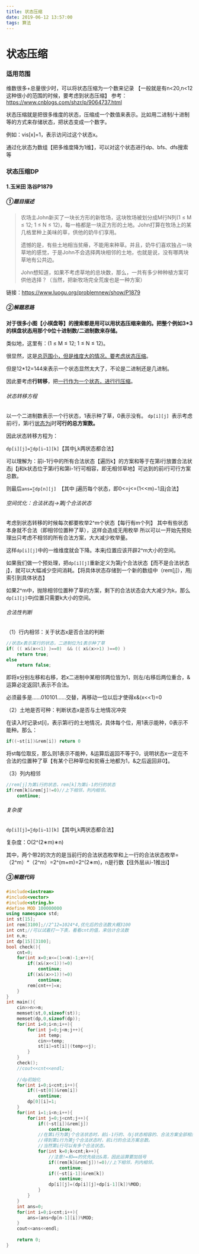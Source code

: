 ```yaml
---
title: 状态压缩
date: 2019-06-12 13:57:00
tags: 算法
---
```




# 状态压缩

### 适用范围

维数很多+总量很少时，可以将状态压缩为一个数来记录
【一般就是有n<20,n<12这种很小的范围的时候，要考虑到状态压缩】
参考：https://www.cnblogs.com/shzr/p/9064737.html

状态压缩就是把很多维度的状态，压缩成一个数值来表示。比如用二进制/十进制等的方式来存储状态，把状态变成一个数字。

例如：vis[x]=1，表示访问过这个状态x。

通过化状态为数组【把多维度降为1维】，可以对这个状态进行dp、bfs、dfs搜索等



### 状态压缩DP

#### 1.玉米田 洛谷P1879

##### ①题目描述

> 农场主John新买了一块长方形的新牧场，这块牧场被划分成M行N列(1 ≤ M ≤ 12; 1 ≤ N ≤ 12)，每一格都是一块正方形的土地。John打算在牧场上的某几格里种上美味的草，供他的奶牛们享用。
>
> 遗憾的是，有些土地相当贫瘠，不能用来种草。并且，奶牛们喜欢独占一块草地的感觉，于是John不会选择两块相邻的土地，也就是说，没有哪两块草地有公共边。
>
> John想知道，如果不考虑草地的总块数，那么，一共有多少种种植方案可供他选择？（当然，把新牧场完全荒废也是一种方案）

链接：https://www.luogu.org/problemnew/show/P1879

##### ②解题思路

**对于很多小图【小棋盘等】的搜索都是用可以用状态压缩来做的。把整个例如3*3的棋盘状态用那个9位十进制数/二进制数来存储。**

类似地，这里有：(1 ≤ M ≤ 12; 1 ≤ N ≤ 12)。

很显然，这是<u>总范围小，但是维度大的情况。要考虑状态压缩</u>。

但是12*12=144来表示一个状态显然太大了，不论是二进制还是几进制。

因此要考虑**行转移**，把<u>一行作为一个状态，进行行压缩</u>。

###### 状态转移方程

以一个二进制数表示一个行状态，1表示种了草，0表示没有。
`dp[i][j] `表示考虑前i行，第i行<u>状态为j</u>时**可行的总方案数。**

因此状态转移方程为：

`dp[i][j]=∑dp[i−1][k]`【其中j,k两状态都合法】

可以理解为：前i-1行中的所有合法状态【遍历k】的方案和等于在第i行放置合法状态j【j和k状态位于第i行和第i-1行可相容，即无相邻草地】可达到的前i行可行方案总数。

则最后`ans=∑dp[n][j] `【其中 j遍历每个状态，即0&lt;=j&lt;=(1&lt;&lt;m)−1且j合法】

###### 空间优化：合法状态j->第j个合法状态

考虑到状态转移的时候每次都要枚举2^m个状态【每行有m个列】
其中有些状态本身就不合法（即相邻位置种了草），这样会造成无用枚举
所以可以一开始先预处理出只考虑不相邻的所有合法方案，大大减少枚举量。

这样`dp[i][j]`中的一维维度就会下降。本来j位置应该开辟2^m大小的空间。

如果我们做一个预处理，把`dp[i][j]`重新定义为第j个合法状态【而不是合法状态j】，就可以大幅减少空间消耗。【将具体状态存储到一个新的数组中（rem[j]），用j索引到具体状态】

如果2^m中，抛除相邻位置种了草的方案，剩下的合法状态会大大减少为k，那么`dp[i][j]`中j位置只需要k大小的空间。

###### 合法性判断

（1）行内相邻：关于状态x是否合法的判断

```cpp
//状态x表示某行的状态，二进制位为1表示种了草
if( (( x&(x<<1) )==0)  && (( x&(x>>1) )==0) ) 
    return true;
else 
    return false;
```

即将x分别左移和右移，若x二进制中某相邻两位皆为1，则左/右移后两位重合，&运算必定返回1,表示不合法。

必须最多是……010101……交替，再移动一位以后才使得x&(x<<1)=0

（2）土地是否可种：判断状态x是否与土地情况冲突

在读入时记录st[i]，表示第i行的土地情况，具体每个位，用1表示能种，0表示不能种。那么：

```c++
if((~st[i])&rem[i]) return 0
```

将st每位取反，那么则1表示不能种，&运算后返回不等于0，说明状态x一定在不合法的位置种了草【有某个已种草位和贫瘠土地都为1，&之后返回非0】。

（3）列内相邻

```c++
//rem[j]为第i行的状态，rem[k]为第i-1的行的状态
if(rem[k]&rem[j]!=0)//上下相邻，列内相邻。 
	continue;
```

###### 复杂度

`dp[i][j]=∑dp[i−1][k]`【其中j,k两状态都合法】

复杂度：O(2^(2∗m)∗n)

其中，两个带2的次方的是当前行的合法状态枚举和上一行的合法状态枚举=（2^m）*（2^m）=2^(m+m)=2^(2∗m)，n是行数【往外层从i-1推出i】

##### ③解题代码

```c++
#include<iostream>
#include<vector> 
#include<string.h>
#define MOD 100000000
using namespace std;
int st[15];
int rem[3100];//2^12=1024*4,优化后的合法数大概3100
int cnt;//可以试着打一下表，看看cnt的值，来估计合法数 
int n,m;
int dp[15][3100];
bool check(){
	cnt=0;
	for(int x=0;x<=(1<<m)-1;x++){
		if((x&(x<<1))!=0)
			continue;
		if((x&(x>>1))!=0)
			continue;
		rem[cnt++]=x;
	}
}
int main(){
	cin>>n>>m;
	memset(st,0,sizeof(st));
	memset(dp,0,sizeof(dp));
	for(int i=0;i<n;i++){
		for(int j=0;j<m;j++){
			int temp;
			cin>>temp;
			st[i]=st[i]|(temp<<j);	
		}
	}
	check();
	//cout<<cnt<<endl;
	
	//dp初始化
	for(int i=0;i<cnt;i++){
		if((~st[0])&rem[i])
			continue;
		dp[0][i]=1;
	} 
	for(int i=1;i<n;i++){
		for(int j=0;j<cnt;j++){
			if((~st[i])&rem[j])
				continue; 
			//在第i行为第j个合法状态时，前i-1行的、与j状态相容的、合法方案全部相加
			//得到第i行为第j个合法状态时，前i行的合法方案总数。
			//当然第i行可以有多个合法状态。 
			for(int k=0;k<cnt;k++){
				//注意!=和==的优先级比&高，因此运算要加括号 
				if((rem[k]&rem[j])!=0)//上下相邻，列内相邻。 
					continue;
				if((~st[i-1])&rem[k])
					continue;
				dp[i][j]=(dp[i][j]+dp[i-1][k])%MOD;
			}
		}
	}
	int ans=0;
	for(int i=0;i<cnt;i++){
		ans=(ans+dp[n-1][i])%MOD;
	}
	cout<<ans<<endl;
	
	return 0;
}
```

